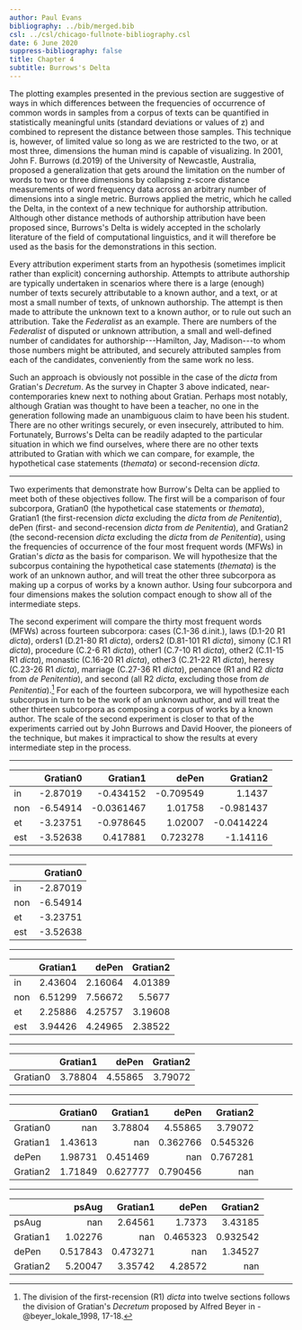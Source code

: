 ```yaml
---
author: Paul Evans
bibliography: ../bib/merged.bib
csl: ../csl/chicago-fullnote-bibliography.csl
date: 6 June 2020
suppress-bibliography: false
title: Chapter 4
subtitle: Burrows's Delta
---
```

The plotting examples presented in the previous section are suggestive
of ways in which differences between the frequencies of occurrence of
common words in samples from a corpus of texts can be quantified
in statistically meaningful units (standard deviations or values
of z) and combined to represent the distance between those samples.
This technique is, however, of limited value so long as we are
restricted to the two, or at most three, dimensions the human mind
is capable of visualizing. In 2001, John F. Burrows (d.2019) of the
University of Newcastle, Australia, proposed a generalization that
gets around the limitation on the number of words to two or three
dimensions by collapsing z-score distance measurements of word
frequency data across an arbitrary number of dimensions into a
single metric. Burrows applied the metric, which he called the
Delta, in the context of a new technique for authorship attribution.
Although other distance methods of authorship attribution have been
proposed since, Burrows's Delta is widely accepted in the scholarly
literature of the field of computational linguistics, and it will
therefore be used as the basis for the demonstrations in this
section.

Every attribution experiment starts from an hypothesis (sometimes
implicit rather than explicit) concerning authorship. Attempts to
attribute authorship are typically undertaken in scenarios where
there is a large (enough) number of texts securely attributable to
a known author, and a text, or at most a small number of texts, of
unknown authorship. The attempt is then made to attribute the unknown
text to a known author, or to rule out such an attribution. Take
the *Federalist* as an example. There are numbers of the *Federalist*
of disputed or unknown attribution, a small and well-defined number
of candidates for authorship---Hamilton, Jay, Madison---to whom
those numbers might be attributed, and securely attributed samples
from each of the candidates, conveniently from the same work no
less.

Such an approach is obviously not possible in the case of the *dicta*
from Gratian's *Decretum*. As the survey in Chapter 3 above indicated,
near-contemporaries knew next to nothing about Gratian. Perhaps
most notably, although Gratian was thought to have been a teacher,
no one in the generation following made an unambiguous claim to
have been his student. There are no other writings securely, or
even insecurely, attributed to him. Fortunately, Burrows's Delta
can be readily adapted to the particular situation in which we find
ourselves, where there are no other texts attributed to Gratian
with which we can compare, for example, the hypothetical case
statements (*themata*) or second-recension *dicta*.

---

Two experiments that demonstrate how Burrow's Delta can be applied
to meet both of these objectives follow. The first will be a
comparison of four subcorpora, Gratian0 (the hypothetical case
statements or *themata*), Gratian1 (the first-recension *dicta*
excluding the *dicta* from *de Penitentia*), dePen (first- and
second-recension *dicta* from *de Penitentia*), and Gratian2 (the
second-recension *dicta* excluding the *dicta* from *de Penitentia*),
using the frequencies of occurrence of the four most frequent words
(MFWs) in Gratian's *dicta* as the basis for comparison. We will
hypothesize that the subcorpus containing the hypothetical case
statements (*themata*) is the work of an unknown author, and will
treat the other three subcorpora as making up a corpus of works by
a known author. Using four subcorpora and four dimensions makes the
solution compact enough to show all of the intermediate steps.

The second experiment will compare the thirty most frequent words
(MFWs) across fourteen subcorpora: cases (C.1-36 d.init.), laws
(D.1-20 R1 *dicta*), orders1 (D.21-80 R1 *dicta*), orders2 (D.81-101
R1 *dicta*), simony (C.1 R1 *dicta*), procedure (C.2-6 R1 *dicta*),
other1 (C.7-10 R1 *dicta*), other2 (C.11-15 R1 *dicta*), monastic
(C.16-20 R1 *dicta*), other3 (C.21-22 R1 *dicta*), heresy (C.23-26
R1 *dicta*), marriage (C.27-36 R1 *dicta*), penance (R1 and R2
*dicta* from *de Penitentia*), and second (all R2 *dicta*, excluding
those from *de Penitentia*).[^b1] For each of the fourteen subcorpora,
we will hypothesize each subcorpus in turn to be the work of an
unknown author, and will treat the other thirteen subcorpora as
composing a corpus of works by a known author. The scale of the
second experiment is closer to that of the experiments carried out
by John Burrows and David Hoover, the pioneers of the technique,
but makes it impractical to show the results at every intermediate
step in the process.

---

|     |   Gratian0 |   Gratian1 |     dePen |   Gratian2 |
|:----|-----------:|-----------:|----------:|-----------:|
| in  |   -2.87019 | -0.434152  | -0.709549 |  1.1437    |
| non |   -6.54914 | -0.0361467 |  1.01758  | -0.981437  |
| et  |   -3.23751 | -0.978645  |  1.02007  | -0.0414224 |
| est |   -3.52638 |  0.417881  |  0.723278 | -1.14116   |

---

|     |   Gratian0 |
|:----|-----------:|
| in  |   -2.87019 |
| non |   -6.54914 |
| et  |   -3.23751 |
| est |   -3.52638 |

---

|     |   Gratian1 |   dePen |   Gratian2 |
|:----|-----------:|--------:|-----------:|
| in  |    2.43604 | 2.16064 |    4.01389 |
| non |    6.51299 | 7.56672 |    5.5677  |
| et  |    2.25886 | 4.25757 |    3.19608 |
| est |    3.94426 | 4.24965 |    2.38522 |

---

|          |   Gratian1 |   dePen |   Gratian2 |
|:---------|-----------:|--------:|-----------:|
| Gratian0 |    3.78804 | 4.55865 |    3.79072 |

---

|          |   Gratian0 |   Gratian1 |      dePen |   Gratian2 |
|:---------|-----------:|-----------:|-----------:|-----------:|
| Gratian0 |  nan       |   3.78804  |   4.55865  |   3.79072  |
| Gratian1 |    1.43613 | nan        |   0.362766 |   0.545326 |
| dePen    |    1.98731 |   0.451469 | nan        |   0.767281 |
| Gratian2 |    1.71849 |   0.627777 |   0.790456 | nan        |

---

|          |      psAug |   Gratian1 |      dePen |   Gratian2 |
|:---------|-----------:|-----------:|-----------:|-----------:|
| psAug    | nan        |   2.64561  |   1.7373   |   3.43185  |
| Gratian1 |   1.02276  | nan        |   0.465323 |   0.932542 |
| dePen    |   0.517843 |   0.473271 | nan        |   1.34527  |
| Gratian2 |   5.20047  |   3.35742  |   4.28572  | nan        |

[^b1]: The division of the first-recension (R1) *dicta* into twelve
sections follows the division of Gratian's *Decretum* proposed by
Alfred Beyer in -@beyer_lokale_1998, 17-18.
